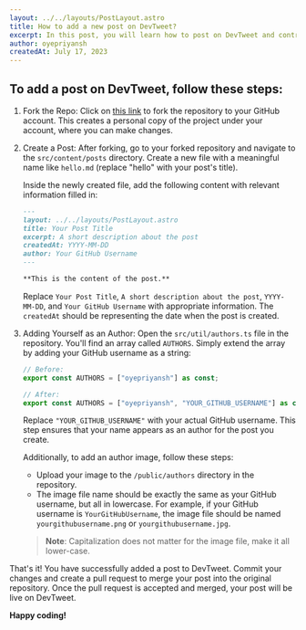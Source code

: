 ```yaml
---
layout: ../../layouts/PostLayout.astro
title: How to add a new post on DevTweet?
excerpt: In this post, you will learn how to post on DevTweet and contribute to the developer community.
author: oyepriyansh
createdAt: July 17, 2023
---
```


## To add a post on DevTweet, follow these steps:

1. Fork the Repo:
   Click on [this link](https://github.com/oyepriyansh/DevTweet/fork) to fork the repository to your GitHub account. This creates a personal copy of the project under your account, where you can make changes.

2. Create a Post:
   After forking, go to your forked repository and navigate to the `src/content/posts` directory. Create a new file with a meaningful name like `hello.md` (replace "hello" with your post's title).

   Inside the newly created file, add the following content with relevant information filled in:

   ```md
   ---
   layout: ../../layouts/PostLayout.astro
   title: Your Post Title
   excerpt: A short description about the post
   createdAt: YYYY-MM-DD
   author: Your GitHub Username
   ---

   **This is the content of the post.**
   ```

   Replace `Your Post Title`, `A short description about the post`, `YYYY-MM-DD`, and `Your GitHub Username` with appropriate information. The `createdAt` should be representing the date when the post is created.

3. Adding Yourself as an Author:
   Open the `src/util/authors.ts` file in the repository. You'll find an array called `AUTHORS`. Simply extend the array by adding your GitHub username as a string:

   ```ts
   // Before:
   export const AUTHORS = ["oyepriyansh"] as const;

   // After:
   export const AUTHORS = ["oyepriyansh", "YOUR_GITHUB_USERNAME"] as const;
   ```

   Replace `"YOUR_GITHUB_USERNAME"` with your actual GitHub username. This step ensures that your name appears as an author for the post you create.

   Additionally, to add an author image, follow these steps:

   - Upload your image to the `/public/authors` directory in the repository.
   - The image file name should be exactly the same as your GitHub username, but all in lowercase. For example, if your GitHub username is `YourGitHubUsername`, the image file should be named `yourgithubusername.png` or `yourgithubusername.jpg`.

   > **Note**: Capitalization does not matter for the image file, make it all lower-case.

That's it! You have successfully added a post to DevTweet. Commit your changes and create a pull request to merge your post into the original repository. Once the pull request is accepted and merged, your post will be live on DevTweet.

**Happy coding!**
